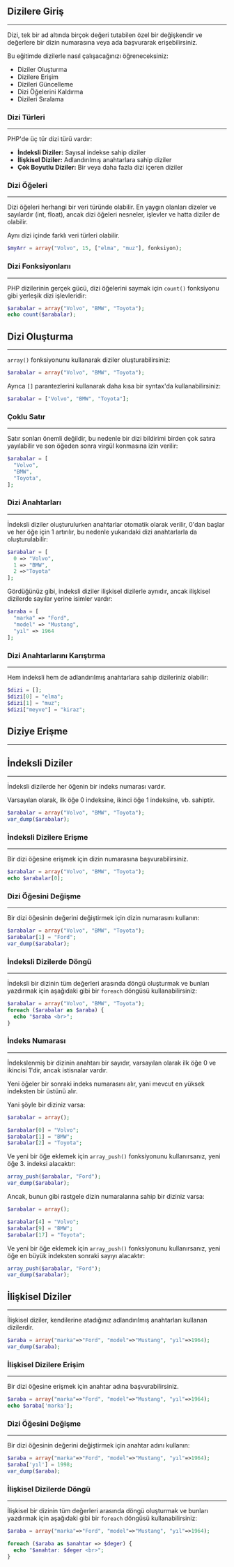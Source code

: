 ## Dizilere Giriş
---
Dizi, tek bir ad altında birçok değeri tutabilen özel bir değişkendir ve değerlere bir dizin numarasına veya ada başvurarak erişebilirsiniz.

Bu eğitimde dizilerle nasıl çalışacağınızı öğreneceksiniz:

- Diziler Oluşturma
- Dizilere Erişim
- Dizileri Güncelleme
- Dizi Öğelerini Kaldırma
- Dizileri Sıralama

### Dizi Türleri
---
PHP'de üç tür dizi türü vardır:

- **İndeksli Diziler:** Sayısal indekse sahip diziler
- **İlişkisel Diziler:** Adlandırılmış anahtarlara sahip diziler
- **Çok Boyutlu Diziler:** Bir veya daha fazla dizi içeren diziler

### Dizi Öğeleri
---
Dizi öğeleri herhangi bir veri türünde olabilir. En yaygın olanları dizeler ve sayılardır (int, float), ancak dizi öğeleri nesneler, işlevler ve hatta diziler de olabilir.

Aynı dizi içinde farklı veri türleri olabilir.

```PHP title:'Örnek Dizi'
$myArr = array("Volvo", 15, ["elma", "muz"], fonksiyon);
```

### Dizi Fonksiyonlarıı
---
PHP dizilerinin gerçek gücü, dizi öğelerini saymak için `count()` fonksiyonu gibi yerleşik dizi işlevleridir:

```PHP title:'Dizide ki öğe sayısı'
$arabalar = array("Volvo", "BMW", "Toyota");
echo count($arabalar);
```

## Dizi Oluşturma
---
`array()` fonksiyonunu kullanarak diziler oluşturabilirsiniz:

```PHP title:'Dizi oluşturma'
$arabalar = array("Volvo", "BMW", "Toyota");
```

Ayrıca `[]` parantezlerini kullanarak daha kısa bir syntax'da kullanabilirsiniz:

```PHP title:'Alternatif bir syntax'
$arabalar = ["Volvo", "BMW", "Toyota"];
```

### Çoklu Satır
---
Satır sonları önemli değildir, bu nedenle bir dizi bildirimi birden çok satıra yayılabilir ve son öğeden sonra virgül konmasına izin verilir:

```PHP title:'Çok satırlı dize tanımlama'
$arabalar = [
  "Volvo",
  "BMW",
  "Toyota",
];
```

### Dizi Anahtarları
---
İndeksli diziler oluşturulurken anahtarlar otomatik olarak verilir, 0'dan başlar ve her öğe için 1 artırılır, bu nedenle yukarıdaki dizi anahtarlarla da oluşturulabilir:

```PHP
$arabalar = [
  0 => "Volvo",
  1 => "BMW",
  2 =>"Toyota"
];
```

Gördüğünüz gibi, indeksli diziler ilişkisel dizilerle aynıdır, ancak ilişkisel dizilerde sayılar yerine isimler vardır:

```PHP
$araba = [
  "marka" => "Ford",
  "model" => "Mustang",
  "yıl" => 1964
];
```

### Dizi Anahtarlarını Karıştırma
---
Hem indeksli hem de adlandırılmış anahtarlara sahip dizileriniz olabilir:

```PHP
$dizi = [];
$dizi[0] = "elma";
$dizi[1] = "muz";
$dizi["meyve"] = "kiraz";
```

## Diziye Erişme
---

## İndeksli Diziler
---
İndeksli dizilerde her öğenin bir indeks numarası vardır.

Varsayılan olarak, ilk öğe 0 indeksine, ikinci öğe 1 indeksine, vb. sahiptir.

```PHP title:'Basit bir örnek'
$arabalar = array("Volvo", "BMW", "Toyota");
var_dump($arabalar);
```

### İndeksli Dizilere Erişme
---
Bir dizi öğesine erişmek için dizin numarasına başvurabilirsiniz.

```PHP title:'Diziye Erişim'
$arabalar = array("Volvo", "BMW", "Toyota");
echo $arabalar[0];
```

### Dizi Öğesini Değişme
---
Bir dizi öğesinin değerini değiştirmek için dizin numarasını kullanın:

```PHP title:'Dizi Öğesini Değiştirme'
$arabalar = array("Volvo", "BMW", "Toyota");
$arabalar[1] = "Ford";
var_dump($arabalar);
```

### İndeksli Dizilerde Döngü 
---
İndeksli bir dizinin tüm değerleri arasında döngü oluşturmak ve bunları yazdırmak için aşağıdaki gibi bir `foreach` döngüsü kullanabilirsiniz:

```PHP title:'Dizi öğelerini döngü ile alma'
$arabalar = array("Volvo", "BMW", "Toyota");
foreach ($arabalar as $araba) {
  echo "$araba <br>";
}
```

### İndeks Numarası
---
İndekslenmiş bir dizinin anahtarı bir sayıdır, varsayılan olarak ilk öğe 0 ve ikincisi 1'dir, ancak istisnalar vardır.

Yeni öğeler bir sonraki indeks numarasını alır, yani mevcut en yüksek indeksten bir üstünü alır.

Yani şöyle bir diziniz varsa:

```PHP
$arabalar = array();

$arabalar[0] = "Volvo";
$arabalar[1] = "BMW";
$arabalar[2] = "Toyota";
```

Ve yeni bir öğe eklemek için `array_push()` fonksiyonunu kullanırsanız, yeni öğe 3. indeksi alacaktır:

```PHP
array_push($arabalar, "Ford");
var_dump($arabalar);
```

Ancak, bunun gibi rastgele dizin numaralarına sahip bir diziniz varsa:

```PHP
$arabalar = array();

$arabalar[4] = "Volvo";
$arabalar[9] = "BMW";
$arabalar[17] = "Toyota";
```

Ve yeni bir öğe eklemek için `array_push()` fonksiyonunu kullanırsanız, yeni öğe en büyük indeksten sonraki sayıyı alacaktır:

```PHP
array_push($arabalar, "Ford");
var_dump($arabalar);
```

## İlişkisel Diziler
---
İlişkisel diziler, kendilerine atadığınız adlandırılmış anahtarları kullanan dizilerdir.

```PHP
$araba = array("marka"=>"Ford", "model"=>"Mustang", "yıl"=>1964);
var_dump($araba);
```

### İlişkisel Dizilere Erişim
---
Bir dizi öğesine erişmek için anahtar adına başvurabilirsiniz.

```PHP title:'Dizi öğesine erişim'
$araba = array("marka"=>"Ford", "model"=>"Mustang", "yıl"=>1964);
echo $araba['marka'];
```

### Dizi Öğesini Değişme
---
Bir dizi öğesinin değerini değiştirmek için anahtar adını kullanın:

```PHP title:'Dizi öğesinin değerini değiştirme'
$araba = array("marka"=>"Ford", "model"=>"Mustang", "yıl"=>1964);
$araba['yıl'] = 1998;
var_dump($araba);
```

### İlişkisel Dizilerde Döngü
---
İlişkisel bir dizinin tüm değerleri arasında döngü oluşturmak ve bunları yazdırmak için aşağıdaki gibi bir `foreach` döngüsü kullanabilirsiniz:

```PHP title:'Dizi öğelerini döngü ile alma'
$araba = array("marka"=>"Ford", "model"=>"Mustang", "yıl"=>1964);

foreach ($araba as $anahtar => $deger) {
  echo "$anahtar: $deger <br>";
}
```

